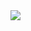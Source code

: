 <a href='https://blackbirdsec.eu/'>
	<img src='https://raw.githubusercontent.com/novasecurityio/.github/main/profile/banner_image.png' width='auto' style='margin-left: auto; margin-right: auto;'>
</a>
